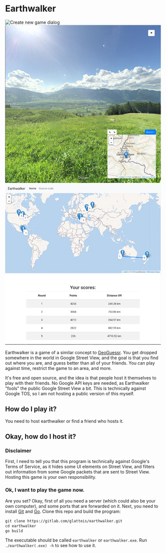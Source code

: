 # Earthwalker

![Create new game dialog](readme/image_create_new_game.png)
![Ingame](readme/image_ingame.png)
![Summary](readme/image_summary.png)

Earthwalker is a game of a similar concept to [GeoGuessr](geoguessr.com).
You get dropped somewhere in the world in Google Street View, and the goal is that you find out where you are,
and guess better than all of your friends. You can play against time, restrict the game to an area, and more.

It's free and open source, and the idea is that people host it themselves to play with their friends. No Google
API keys are needed, as Earthwalker "fools" the public Google Street View a bit. This is technically against Google TOS,
so I am not hosting a public version of this myself.

## How do I play it?

You need to host earthwalker or find a friend who hosts it.

## Okay, how do I host it?

### Disclaimer

First, I need to tell you that this program is technically against Google's Terms of Service, as it hides some UI elements on Street View,
and filters out information from some Google packets that are sent to Street View. Hosting this game is your own responsibility.

### Ok, I want to play the game now.

Are you set? Okay, first of all you need a server (which could also be your own computer), and some ports that are forwarded on it.
Next, you need to install [Git](https://git-scm.com/) and [Go](https://golang.org/).
Clone this repo and build the program:

    git clone https://gitlab.com/glatteis/earthwalker.git
    cd earthwalker
    go build

The executable should be called `earthwalker` or `earthwalker.exe`. Run `./earthwalker(.exe) -h` to see how to use it.

